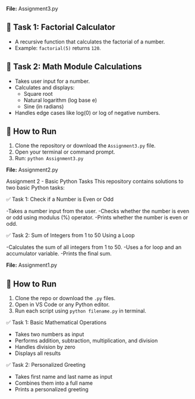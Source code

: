**File:** Assignment3.py

## 🔢 Task 1: Factorial Calculator
- A recursive function that calculates the factorial of a number.
- Example: `factorial(5)` returns `120`.

## 📐 Task 2: Math Module Calculations
- Takes user input for a number.
- Calculates and displays:
  - Square root
  - Natural logarithm (log base e)
  - Sine (in radians)
- Handles edge cases like log(0) or log of negative numbers.

## 🚀 How to Run
1. Clone the repository or download the `Assignment3.py` file.
2. Open your terminal or command prompt.
3. Run: `python Assignment3.py`

**File:** Assignment2.py

Assignment 2 - Basic Python Tasks
This repository contains solutions to two basic Python tasks:

✅ Task 1: Check if a Number is Even or Odd

-Takes a number input from the user.
-Checks whether the number is even or odd using modulus (%) operator.
-Prints whether the number is even or odd.

✅ Task 2: Sum of Integers from 1 to 50 Using a Loop

-Calculates the sum of all integers from 1 to 50.
-Uses a for loop and an accumulator variable.
-Prints the final sum.

**File:** Assignment1.py


## 💾 How to Run

1. Clone the repo or download the `.py` files.
2. Open in VS Code or any Python editor.
3. Run each script using `python filename.py` in terminal.

✅ Task 1: Basic Mathematical Operations

- Takes two numbers as input
- Performs addition, subtraction, multiplication, and division
- Handles division by zero
- Displays all results

✅ Task 2: Personalized Greeting

- Takes first name and last name as input
- Combines them into a full name
- Prints a personalized greeting
